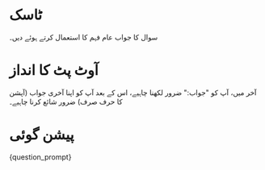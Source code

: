 # ٹاسک
سوال کا جواب عام فہم کا استعمال کرتے ہوئے دیں۔

# آوٹ پٹ کا انداز
آخر میں، آپ کو "جواب:" ضرور لکھنا چاہیے، اس کے بعد آپ کو اپنا آخری جواب (آپشن کا حرف صرف) ضرور شائع کرنا چاہیے۔

# پیشن گوئی
{question_prompt}